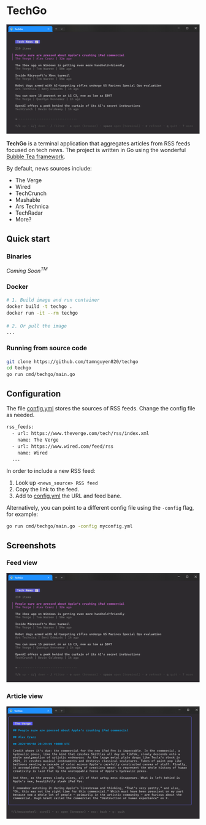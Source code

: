 # TechGo

<p href="url" align="center"><img src="/images/main.png" width="800"></p>

**TechGo** is a terminal application that aggregates articles from RSS feeds focused on tech news. The project is written in Go using the wonderful [Bubble Tea framework](https://github.com/charmbracelet/bubbletea).

By default, news sources include:

- The Verge
- Wired
- TechCrunch
- Mashable
- Ars Technica
- TechRadar
- More?

## Quick start

### Binaries

_Coming Soon<sup>TM</sup>_

### Docker

```bash
# 1. Build image and run container
docker build -t techgo .
docker run -it --rm techgo

# 2. Or pull the image
...
```

### Running from source code

```bash
git clone https://github.com/tamnguyen820/techgo
cd techgo
go run cmd/techgo/main.go
```

## Configuration

The file [config.yml](config.yml) stores the sources of RSS feeds. Change the config file as needed.

```bash
rss_feeds:
  - url: https://www.theverge.com/tech/rss/index.xml
    name: The Verge
  - url: https://www.wired.com/feed/rss
    name: Wired
  ...
```

In order to include a new RSS feed:

1. Look up `<news_source> RSS feed`
2. Copy the link to the feed.
3. Add to [config.yml](config.yml) the URL and feed bane.

Alternatively, you can point to a different config file using the `-config` flag, for example:

```bash
go run cmd/techgo/main.go -config myconfig.yml
```

## Screenshots

### Feed view

<p href="url" align="center"><img src="/images/main.png" width="800"></p>

### Article view

<p href="url" align="center"><img src="/images/articleView.png" width="800"></p>
